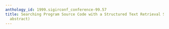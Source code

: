 ```yaml
---
anthology_id: 1999.sigirconf_conference-99.57
title: Searching Program Source Code with a Structured Text Retrieval System (poster
  abstract)
---
```

